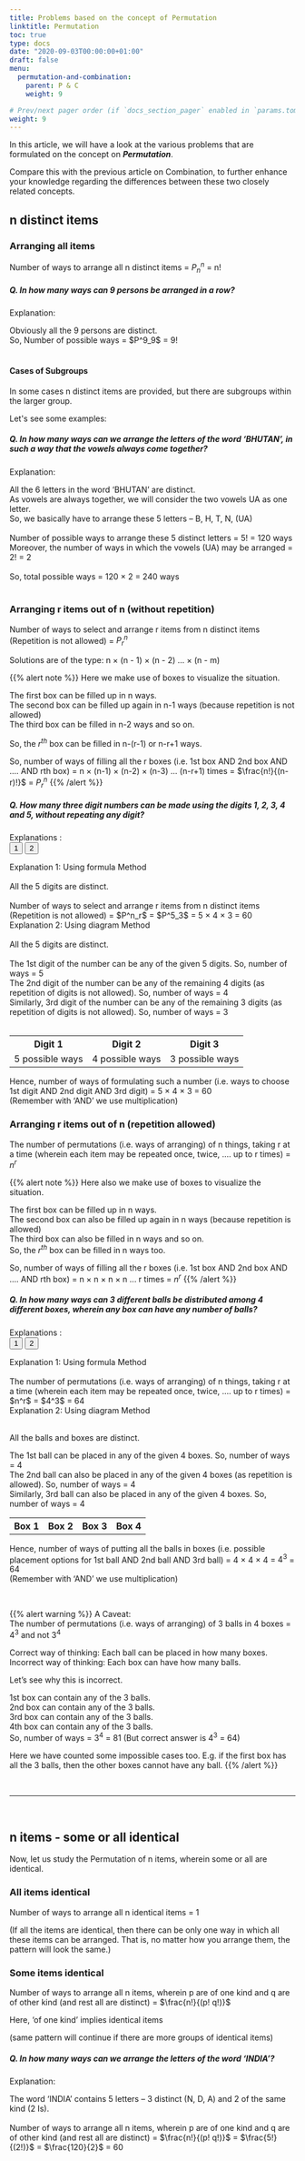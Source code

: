 ```yaml
---
title: Problems based on the concept of Permutation
linktitle: Permutation 
toc: true
type: docs
date: "2020-09-03T00:00:00+01:00"
draft: false
menu:
  permutation-and-combination:
    parent: P & C
    weight: 9

# Prev/next pager order (if `docs_section_pager` enabled in `params.toml`)
weight: 9
---
```


In this article, we will have a look at the various problems that are formulated on the concept on ***Permutation***. 

Compare this with the previous article on Combination, to further enhance your knowledge regarding the differences between these two closely related concepts. 

## n distinct items

### Arranging all items

Number of ways to arrange all n distinct items = $P^n_n$ = n!

##### Q. In how many ways can 9 persons be arranged in a row?

Explanation:<br>
<div class="Exp">
Obviously all the 9 persons are distinct. <br>
So, Number of possible ways = $P^9_9$ = 9!
</div> <br>

#### Cases of Subgroups

In some cases n distinct items are provided, but there are subgroups within the larger group.

Let's see some examples:

##### Q. In how many ways can we arrange the letters of the word ‘BHUTAN’, in such a way that the vowels always come together?

Explanation:<br>
<div class="Exp">
All the 6 letters in the word ‘BHUTAN’ are distinct. <br>
As vowels are always together, we will consider the two vowels UA as one letter. <br>
So, we basically have to arrange these 5 letters – B, H, T, N, (UA) <br><br>
Number of possible ways to arrange these 5 distinct letters = 5! = 120 ways <br>
Moreover, the number of ways in which the vowels (UA) may be arranged = 2! = 2 <br><br>
So, total possible ways = 120 × 2 = 240 ways
</div> <br>

### Arranging r items out of n (without repetition)

Number of ways to select and arrange r items from n distinct items (Repetition is not allowed) = $P^n_r$

Solutions are of the type: n × (n - 1) × (n - 2) ... × (n - m)

{{% alert note %}}
Here we make use of boxes to visualize the situation.

The first box can be filled up in n ways. <br>
The second box can be filled up again in n-1 ways (because repetition is not allowed) <br>
The third box can be filled in n-2 ways and so on.

So, the $r^{th}$ box can be filled in n-(r-1) or n-r+1 ways. 

So, number of ways of filling all the r boxes (i.e. 1st box AND 2nd box AND …. AND rth box) = n × (n-1) × (n-2) × (n-3) ... (n-r+1) times = $\frac{n!}{(n-r)!}$ = $P^n_r$
{{% /alert %}}

##### Q. How many three digit numbers can be made using the digits 1, 2, 3, 4 and 5, without repeating any digit?
Explanations :<br>
<button class="mak-tablink tablink-group1 default-tab" onclick="openTab('1Exp-1', this, 'tablink-group1', 'tabcontent-group1')">1</button>
<button class="mak-tablink tablink-group1" onclick="openTab('1Exp-2', this, 'tablink-group1', 'tabcontent-group1')">2</button>

<div id="1Exp-1" class="Exp-1 mak-tabcontent tabcontent-group1">
Explanation 1: Using formula Method <br><br>
All the 5 digits are distinct. <br><br>
Number of ways to select and arrange r items from n distinct items (Repetition is not allowed) = $P^n_r$ = $P^5_3$ = 5 × 4 × 3 =  60
</div>

<div id="1Exp-2" class="Exp-2 mak-tabcontent tabcontent-group1">
Explanation 2: Using diagram Method<br><br>
All the 5 digits are distinct. <br><br>
The 1st digit of the number can be any of the given 5 digits. So, number of ways = 5 <br>
The 2nd digit of the number can be any of the remaining 4 digits (as repetition of digits is not allowed). So, number of ways = 4 <br>
Similarly, 3rd digit of the number can be any of the remaining 3 digits (as repetition of digits is not allowed). So, number of ways = 3 <br><br>

<table>
  <tr>
    <th>Digit 1</th>
    <th>Digit 2</th>
    <th>Digit 3</th>
  </tr>
  <tr>
    <td>5 possible ways</td>
    <td>4 possible ways</td>
    <td>3 possible ways</td>
  </tr>
</table>

Hence, number of ways of formulating such a number (i.e. ways to choose 1st digit AND 2nd digit AND 3rd digit) = 5 × 4 × 3 =  60 <br>
(Remember with ‘AND’ we use multiplication)
</div>

### Arranging r items out of n (repetition allowed)

The number of permutations (i.e. ways of arranging) of n things, taking r at a time (wherein each item may be repeated once, twice, .... up to r times) = $n^r$

{{% alert note %}}
Here also we make use of boxes to visualize the situation.

The first box can be filled up in n ways. <br>
The second box can also be filled up again in n ways (because repetition is allowed) <br>
The third box can also be filled in n ways and so on. <br>
So, the $r^{th}$ box can be filled in n ways too. 

So, number of ways of filling all the r boxes (i.e. 1st box AND 2nd box AND …. AND rth box) = n × n × n × n ... r times = $n^r$
{{% /alert %}}

##### Q. In how many ways can 3 different balls be distributed among 4 different boxes, wherein any box can have any number of balls?
Explanations :<br>
<button class="mak-tablink tablink-group2 default-tab" onclick="openTab('2Exp-1', this, 'tablink-group2', 'tabcontent-group2')">1</button>
<button class="mak-tablink tablink-group2" onclick="openTab('2Exp-2', this, 'tablink-group2', 'tabcontent-group2')">2</button>

<div id="2Exp-1" class="Exp-1 mak-tabcontent tabcontent-group2">
Explanation 1: Using formula Method <br><br>
The number of permutations (i.e. ways of arranging) of n things, taking r at a time (wherein each item may be repeated once, twice, .... up to r times) = $n^r$ = $4^3$ = 64
</div>

<div id="2Exp-2" class="Exp-2 mak-tabcontent tabcontent-group2">
Explanation 2: Using diagram Method  <br><br>

All the balls and boxes are distinct.

The 1st ball can be placed in any of the given 4 boxes. So, number of ways = 4 <br>
The 2nd ball can also be placed in any of the given 4 boxes (as repetition is allowed). So, number of ways = 4  <br>
Similarly, 3rd ball can also be placed in any of the given 4 boxes. So, number of ways = 4

<table>
  <tr>
    <th>Box 1</th>
    <th>Box 2</th>
    <th>Box 3</th>
    <th>Box 4</th>
  </tr>
</table>

Hence, number of ways of putting all the balls in boxes (i.e. possible placement options for 1st ball AND 2nd ball AND 3rd ball) = 4 × 4 × 4 = $4^3$ = 64 <br>
(Remember with ‘AND’ we use multiplication)
</div><br>

{{% alert warning %}}
A Caveat: <br>
The number of permutations (i.e. ways of arranging) of 3 balls in 4 boxes = $4^3$ and not $3^4$

Correct way of thinking: Each ball can be placed in how many boxes. <br>
Incorrect way of thinking: Each box can have how many balls. 

Let’s see why this is incorrect.

1st box can contain any of the 3 balls. <br>
2nd box can contain any of the 3 balls. <br>
3rd box can contain any of the 3 balls. <br>
4th box can contain any of the 3 balls. <br>
So, number of ways = $3^4$ = 81  (But correct answer is $4^3$ = 64)

Here we have counted some impossible cases too. E.g. if the first box has all the 3 balls, then the other boxes cannot have any ball. 
{{% /alert %}}

<br><hr><br>

## n items - some or all identical

Now, let us study the Permutation of n items, wherein some or all are identical.

### All items identical

Number of ways to arrange all n identical items = 1

(If all the items are identical, then there can be only one way in which all these items can be arranged. That is, no matter how you arrange them, the pattern will look the same.)

### Some items identical

Number of ways to arrange all n items, wherein p are of one kind and q are of other kind (and rest all are distinct) = $\frac{n!}{(p! q!)}$

Here, ‘of one kind’ implies identical items

(same pattern will continue if there are more groups of identical items)

##### Q. In how many ways can we arrange the letters of the word ‘INDIA’?
Explanation:<br>
<div class="Exp">
The word ‘INDIA’ contains 5 letters – 3 distinct (N, D, A) and 2 of the same kind (2 Is). <br><br>
Number of ways to arrange all n items, wherein p are of one kind and q are of other kind (and rest all are distinct)  = $\frac{n!}{(p! q!)}$ = $\frac{5!}{(2!)}$ = $\frac{120}{2}$ = 60 
</div> <br><br>
